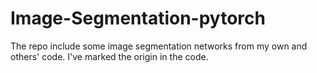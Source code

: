 # Image-Segmentation-pytorch
The repo include some image segmentation networks from my own and others' code.
I've marked the origin in the code.